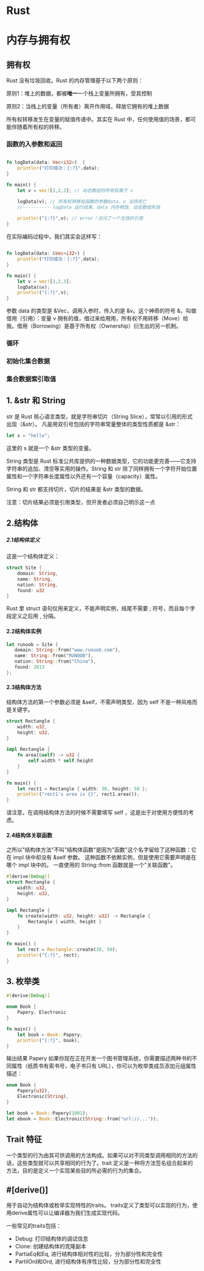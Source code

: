 # Rust

# 内存与拥有权

## 拥有权

Rust 没有垃圾回收。Rust 的内存管理基于以下两个原则：

原则1：堆上的数据，都被**唯一**一个栈上变量所拥有，受其控制

原则2：当栈上的变量（所有者）离开作用域，释放它拥有的堆上数据

所有权转移发生在变量的赋值传递中。其实在 Rust 中，任何使用值的场景，都可能伴随着所有权的转移。

### 函数的入参数和返回

```rust

fn logData(data: Vec<i32>)  {
    println!("打印成功：{:?}",data);
}

fn main() {
    let v = vec![1,2,3]; // 动态数组的所有权属于 v

    logData(v); // 所有权转移给函数的参数data，v 当场死亡
    //---------- logData 运行结束，data 内存释放，动态数组失效
    
    println!("{:?}",v); // error！访问了一个无效的引用
}

```

在实际编码过程中，我们其实会这样写：


```rust

fn logData(data: &Vec<i32>) {
    println!("打印成功：{:?}",data);
}

fn main() {
    let v = vec![1,2,3];
    logData(&v);
    println!("{:?}",v);
}

```

参数 data 的类型是 &Vec<i32>，调用入参时，传入的是 &v。这个神奇的符号 &，叫做借用（引用）：变量 v 拥有的值，借过来给用用，所有权不用转移（Move）给我。借用（Borrowing）是基于所有权（Ownership）衍生出的另一机制。


### 循环


### 初始化集合数据



### 集合数据索引取值


## 1. &str 和 String
str 是 Rust 核心语言类型，就是字符串切片（String Slice），常常以引用的形式出现（&str）。
凡是用双引号包括的字符串常量整体的类型性质都是 &str：
```rust
let s = "hello";
```
这里的 s 就是一个 &str 类型的变量。

String 类型是 Rust 标准公共库提供的一种数据类型，它的功能更完善——它支持字符串的追加、清空等实用的操作。String 和 str 除了同样拥有一个字符开始位置属性和一个字符串长度属性以外还有一个容量（capacity）属性。

String 和 str 都支持切片，切片的结果是 &str 类型的数据。

注意：切片结果必须是引用类型，但开发者必须自己明示这一点

## 2.结构体
##### 2.1结构体定义
这是一个结构体定义：
```rust
struct Site {
    domain: String,
    name: String,
    nation: String,
    found: u32
}
```
 Rust 里 struct 语句仅用来定义，不能声明实例，结尾不需要 ; 符号，而且每个字段定义之后用 , 分隔。
 #### 2.2结构体实例
 ```rust
 let runoob = Site {
    domain: String::from("www.runoob.com"),
    name: String::from("RUNOOB"),
    nation: String::from("China"),
    found: 2013
};
 ```
 
#### 2.3结构体方法
结构体方法的第一个参数必须是 &self，不需声明类型，因为 self 不是一种风格而是关键字。
```rust
struct Rectangle {
    width: u32,
    height: u32,
}
   
impl Rectangle {
    fn area(&self) -> u32 {
        self.width * self.height
    }
}

fn main() {
    let rect1 = Rectangle { width: 30, height: 50 };
    println!("rect1's area is {}", rect1.area());
}
```
请注意，在调用结构体方法的时候不需要填写 self ，这是出于对使用方便性的考虑。

#### 2.4结构体关联函数
之所以"结构体方法"不叫"结构体函数"是因为"函数"这个名字留给了这种函数：它在 impl 块中却没有 &self 参数。
这种函数不依赖实例，但是使用它需要声明是在哪个 impl 块中的。
一直使用的 String::from 函数就是一个"关联函数"。
```rust
#[derive(Debug)]
struct Rectangle {
    width: u32,
    height: u32,
}

impl Rectangle {
    fn create(width: u32, height: u32) -> Rectangle {
        Rectangle { width, height }
    }
}

fn main() {
    let rect = Rectangle::create(30, 50);
    println!("{:?}", rect);
}
```
## 3. 枚举类
```rust
#[derive(Debug)]

enum Book {
    Papery, Electronic
}

fn main() {
    let book = Book::Papery;
    println!("{:?}", book);
}
```
输出结果 Papery
如果你现在正在开发一个图书管理系统，你需要描述两种书的不同属性（纸质书有索书号，电子书只有 URL），你可以为枚举类成员添加元组属性描述：
```rust
enum Book {
    Papery(u32),
    Electronic(String),
}

let book = Book::Papery(1001);
let ebook = Book::Electronic(String::from("url://..."));
```

## Trait 特征
一个类型的行为由其可供调用的方法构成。如果可以对不同类型调用相同的方法的话，这些类型就可以共享相同的行为了。trait 定义是一种将方法签名组合起来的方法，目的是定义一个实现某些目的所必需的行为的集合。

## #[derive()]

用于自动为结构体或枚举实现特性的traits。 traits定义了类型可以实现的行为，使用derive属性可以让编译器为我们生成实现代码。

一些常见的traits包括：

- Debug: 打印结构体的调试信息
- Clone: 创建结构体的克隆副本
- PartiaEq和Eq, 进行结构体相对性的比较，分为部分性和完全性
- PartilOrd和Ord, 进行结构体有序性比较，分为部分性和完全性